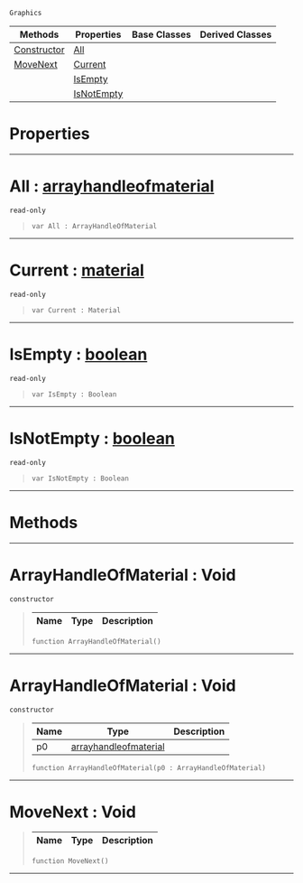  `Graphics`

|Methods|Properties|Base Classes|Derived Classes|
|---|---|---|---|
|[ Constructor](https://github.com/ZilchEngine/ZilchDocs/blob/master/code_reference/class_reference/arrayhandleofmaterial.md#arrayhandleofmaterial-vo)|[ All](https://github.com/ZilchEngine/ZilchDocs/blob/master/code_reference/class_reference/arrayhandleofmaterial.md#all-zilch-engine-document)| | |
|[ MoveNext](https://github.com/ZilchEngine/ZilchDocs/blob/master/code_reference/class_reference/arrayhandleofmaterial.md#movenext-void)|[ Current](https://github.com/ZilchEngine/ZilchDocs/blob/master/code_reference/class_reference/arrayhandleofmaterial.md#current-zilch-engine-docu)| | |
| |[ IsEmpty](https://github.com/ZilchEngine/ZilchDocs/blob/master/code_reference/class_reference/arrayhandleofmaterial.md#isempty-zilch-engine-docu)| | |
| |[ IsNotEmpty](https://github.com/ZilchEngine/ZilchDocs/blob/master/code_reference/class_reference/arrayhandleofmaterial.md#isnotempty-zilch-engine-d)| | |


 #  Properties


---  
 #  All : [arrayhandleofmaterial](https://github.com/ZilchEngine/ZilchDocs/blob/master/code_reference/class_reference/arrayhandleofmaterial.md)

 `read-only`

> 
> ``` lang=cpp, name=Nada
> var All : ArrayHandleOfMaterial


---  
 #  Current : [material](https://github.com/ZilchEngine/ZilchDocs/blob/master/code_reference/class_reference/material.md)

 `read-only`

> 
> ``` lang=cpp, name=Nada
> var Current : Material


---  
 #  IsEmpty : [boolean](https://github.com/ZilchEngine/ZilchDocs/blob/master/code_reference/nada_base_types/boolean.md)

 `read-only`

> 
> ``` lang=cpp, name=Nada
> var IsEmpty : Boolean


---  
 #  IsNotEmpty : [boolean](https://github.com/ZilchEngine/ZilchDocs/blob/master/code_reference/nada_base_types/boolean.md)

 `read-only`

> 
> ``` lang=cpp, name=Nada
> var IsNotEmpty : Boolean


---  
 #  Methods


---  
 #  ArrayHandleOfMaterial : Void

 `constructor`

> 
> |Name|Type|Description|
> |---|---|---|
> ``` lang=cpp, name=Nada
> function ArrayHandleOfMaterial()
> ``` 


---  
 #  ArrayHandleOfMaterial : Void

 `constructor`

> 
> |Name|Type|Description|
> |---|---|---|
> |p0|[arrayhandleofmaterial](https://github.com/ZilchEngine/ZilchDocs/blob/master/code_reference/class_reference/arrayhandleofmaterial.md)| |
> ``` lang=cpp, name=Nada
> function ArrayHandleOfMaterial(p0 : ArrayHandleOfMaterial)
> ``` 


---  
 #  MoveNext : Void

> 
> |Name|Type|Description|
> |---|---|---|
> ``` lang=cpp, name=Nada
> function MoveNext()
> ``` 


---  
 

 